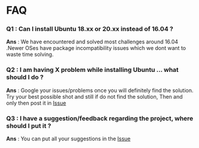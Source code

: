 # FAQ

### Q1 : Can I install Ubuntu 18.xx or 20.xx instead of 16.04 ?
**Ans** : We have encountered and solved most challenges around 16.04 .Newer OSes have package incompatibility issues which we dont want to waste time solving.


### Q2 : I am having X problem while installing Ubuntu ... what should I do ?
**Ans** : Google your issues/problems once you will definitely find the solution. Try your best possible shot and still if do not find the solution, Then and only then post it in [Issue](https://gitlab.iotiot.in/newbies/orientation/issues/1)

### Q3 : I have a suggestion/feedback regarding the project, where should I put it ?
**Ans** : You can put all your suggestions in the [Issue](https://gitlab.iotiot.in/newbies/orientation/issues/2)